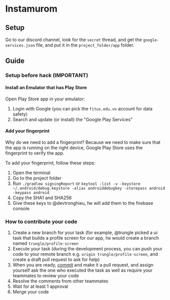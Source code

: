 # Instamurom

## Setup

Go to our discord channel, look for the `secret` thread, and get the `google-services.json` file, and put it in the `project_folder/app` folder.

## Guide

### Setup before hack (IMPORTANT)

#### Install an Emulator that has Play Store

Open Play Store app in your emulator:

1. Login with Google (you can pick the `fitus.edu.vn` account for data safety)
2. Search and update (or install) the "Google Play Services"

#### Add your fingerprint

Why do we need to add a fingerprint? Because we need to make sure that the app is running on the right device, Google Play Store uses the fingerprint to verify the app.

To add your fingerprint, follow these steps:

1. Open the terminal
2. Go to the project folder
3. Run `./gradlew signingReport` or `keytool -list -v -keystore ~/.android/debug.keystore -alias androiddebugkey -storepass android -keypass android`
4. Copy the SHA1 and SHA256
5. Give these keys to @devtronghieu, he will add them to the firebase console

### How to contribute your code

1. Create a new branch for your task (for example, @trungle picked a ui task that builds a profile screen for our app, he would create a branch named `trungle/profile-screen`
2. Execute your task (during the development process, you can push your code to your remote branch e.g. `origin trungle/profile-screen`, and create a draft pull request to ask for help)
3. When you are ready, [commit](https://github.com/conventional-changelog/commitlint) and make it a pull request, and assign yourself ask the one who executed the task as well as require your teammates to review your code
4. Resolve the comments from other teammates
5. Wait for at least 1 approval
6. Merge your code
